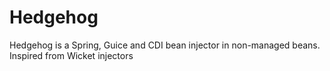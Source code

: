 # Hedgehog

Hedgehog is a Spring, Guice and CDI bean injector in non-managed beans.
Inspired from Wicket injectors